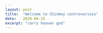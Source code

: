 ```yaml
---
layout: post
title:  "Welcome to Chinmoy controversies"
date:   2020-06-25
excerpt: "carry heaven god"
---
```

